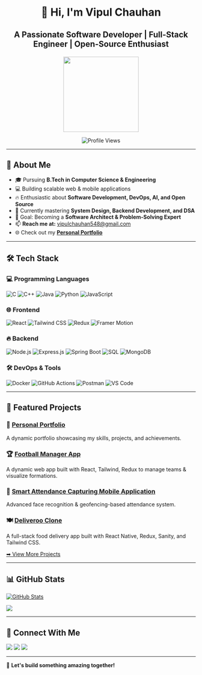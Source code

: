 # <p align="center">👋 Hi, I'm Vipul Chauhan</p>
## <p align="center"> A Passionate Software Developer | Full-Stack Engineer | Open-Source Enthusiast</p>

<p align="center">
  <img src="https://avatars.githubusercontent.com/u/90852928?v=4" width="200" height="200">
</p>

<p align="center">
  <img src="https://komarev.com/ghpvc/?username=vipulchauhan89&label=Profile%20views&color=32CD32&style=flat" alt="Profile Views" />
</p>

---

## 🚀 About Me

- 🎓 Pursuing **B.Tech in Computer Science & Engineering**
- 💻 Building scalable web & mobile applications
- 🔥 Enthusiastic about **Software Development, DevOps, AI, and Open Source**
- 🌱 Currently mastering **System Design, Backend Development, and DSA**
- 🎯 Goal: Becoming a **Software Architect & Problem-Solving Expert**
- 📫 **Reach me at:** [vipulchauhan548@gmail.com](mailto:vipulchauhan548@gmail.com)
- 🌐 Check out my **[Personal Portfolio](https://vipulchauhan89.github.io/Personal-portfolio/)**

---

## 🛠️ Tech Stack

### 💻 Programming Languages
![C](https://img.shields.io/badge/C-00599C?style=flat&logo=c&logoColor=white)
![C++](https://img.shields.io/badge/C++-00599C?style=flat&logo=c%2B%2B&logoColor=white)
![Java](https://img.shields.io/badge/Java-007396?style=flat&logo=java&logoColor=white)
![Python](https://img.shields.io/badge/Python-3776AB?style=flat&logo=python&logoColor=white)
![JavaScript](https://img.shields.io/badge/JavaScript-F7DF1E?style=flat&logo=javascript&logoColor=black)

### 🌐 Frontend
![React](https://img.shields.io/badge/React-61DAFB?style=flat&logo=react&logoColor=black)
![Tailwind CSS](https://img.shields.io/badge/Tailwind%20CSS-38B2AC?style=flat&logo=tailwind-css&logoColor=white)
![Redux](https://img.shields.io/badge/Redux-764ABC?style=flat&logo=redux&logoColor=white)
![Framer Motion](https://img.shields.io/badge/Framer%20Motion-0055FF?style=flat&logo=framer&logoColor=white)

### 🔥 Backend
![Node.js](https://img.shields.io/badge/Node.js-339933?style=flat&logo=node.js&logoColor=white)
![Express.js](https://img.shields.io/badge/Express.js-000000?style=flat&logo=express&logoColor=white)
![Spring Boot](https://img.shields.io/badge/Spring%20Boot-6DB33F?style=flat&logo=spring-boot&logoColor=white)
![SQL](https://img.shields.io/badge/SQL-CC2927?style=flat&logo=amazon-dynamodb&logoColor=white)
![MongoDB](https://img.shields.io/badge/MongoDB-4EA94B?style=flat&logo=mongodb&logoColor=white)

### 🛠️ DevOps & Tools
![Docker](https://img.shields.io/badge/Docker-2496ED?style=flat&logo=docker&logoColor=white)
![GitHub Actions](https://img.shields.io/badge/GitHub%20Actions-2088FF?style=flat&logo=github-actions&logoColor=white)
![Postman](https://img.shields.io/badge/Postman-FF6C37?style=flat&logo=postman&logoColor=white)
![VS Code](https://img.shields.io/badge/VS%20Code-007ACC?style=flat&logo=visual-studio-code&logoColor=white)

---

## 🌟 Featured Projects

### 🚀 [Personal Portfolio](https://vipulchauhan89.github.io/Personal-portfolio/)
A dynamic portfolio showcasing my skills, projects, and achievements.

### 🏆 [Football Manager App](https://github.com/VipulChauhan89/Football-Manager-App)
A dynamic web app built with React, Tailwind, Redux to manage teams & visualize formations.

### 📸 [Smart Attendance Capturing Mobile Application](https://github.com/VipulChauhan89/Presence-2.0)
Advanced face recognition & geofencing-based attendance system.

### 🍽️ [Deliveroo Clone](https://github.com/VipulChauhan89/Deliveroo-Clone)
A full-stack food delivery app built with React Native, Redux, Sanity, and Tailwind CSS.

[➡ View More Projects](https://github.com/VipulChauhan89?tab=repositories)

---

## 📊 GitHub Stats

<a href="http://www.github.com/VipulChauhan89"><img src="https://github-readme-stats.vercel.app/api?username=VipulChauhan89&show_icons=true&hide=&count_private=true&title_color=0891b2&text_color=ffffff&icon_color=0891b2&bg_color=1c1917&hide_border=true&show_icons=true" alt="GitHub Stats" /></a>

<a href="http://www.github.com/VipulChauhan89"><img src="https://github-readme-streak-stats.herokuapp.com/?user=VipulChauhan89&stroke=ffffff&background=1c1917&ring=0891b2&fire=0891b2&currStreakNum=ffffff&currStreakLabel=0891b2&sideNums=ffffff&sideLabels=ffffff&dates=ffffff&hide_border=true" /></a>

---

## 🔗 Connect With Me

<p align="left">
  <a href="https://www.linkedin.com/in/vipul-chauhan-19352b1b6/" target="_blank"><img src="https://img.shields.io/badge/LinkedIn-0A66C2?style=flat&logo=linkedin&logoColor=white"></a>
  <a href="https://github.com/VipulChauhan89" target="_blank"><img src="https://img.shields.io/badge/GitHub-181717?style=flat&logo=github&logoColor=white"></a>
  <a href="http://www.instagram.com/vipul_chauhan89/" target="_blank"><img src="https://img.shields.io/badge/Instagram-E4405F?style=flat&logo=instagram&logoColor=white"></a>
</p>

---

🚀 **Let's build something amazing together!**

